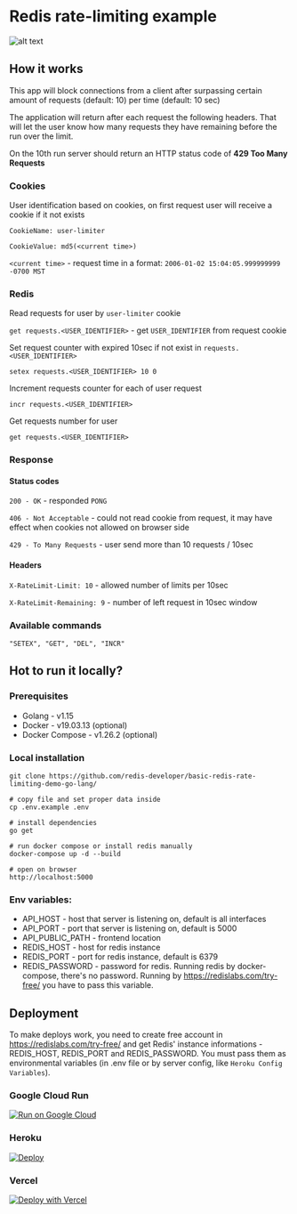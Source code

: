 # Redis rate-limiting example

![alt text](https://github.com/redis-developer/basic-redis-rate-limiting-demo-go-lang/blob/master/preview.png?raw=true)

## How it works

This app will block connections from a client after surpassing certain amount of requests (default: 10) per time (default: 10 sec)

The application will return after each request the following headers. That will let the user know how many requests they have remaining before the run over the limit.


On the 10th run server should return an HTTP status code of **429 Too Many Requests**

### Cookies

User identification based on cookies, on first request user will receive a cookie if it not exists

`CookieName: user-limiter`

`CookieValue: md5(<current time>)`

`<current time>` - request time in a format: `2006-01-02 15:04:05.999999999 -0700 MST`

### Redis

Read requests for user by `user-limiter` cookie

`get requests.<USER_IDENTIFIER>` - get `USER_IDENTIFIER` from request cookie

Set request counter with expired 10sec if not exist in `requests.<USER_IDENTIFIER>`

`setex requests.<USER_IDENTIFIER> 10 0`

Increment requests counter for each of user request

`incr requests.<USER_IDENTIFIER>`

Get requests number for user

`get requests.<USER_IDENTIFIER>`

### Response

#### Status codes

`200 - OK` - responded `PONG` 

`406 - Not Acceptable` - could not read cookie from request, it may have effect when cookies not allowed on browser side

`429 - To Many Requests` - user send more than 10 requests / 10sec

#### Headers
`X-RateLimit-Limit: 10` - allowed number of limits per 10sec

`X-RateLimit-Remaining: 9` - number of left request in 10sec window
### Available commands

```
"SETEX", "GET", "DEL", "INCR"
```

## Hot to run it locally?

### Prerequisites

-   Golang - v1.15
-   Docker - v19.03.13 (optional)
-   Docker Compose - v1.26.2 (optional)

### Local installation

```
git clone https://github.com/redis-developer/basic-redis-rate-limiting-demo-go-lang/

# copy file and set proper data inside
cp .env.example .env

# install dependencies
go get

# run docker compose or install redis manually
docker-compose up -d --build

# open on browser
http://localhost:5000

```

### Env variables:

-   API_HOST - host that server is listening on, default is all interfaces
-   API_PORT - port that server is listening on, default is 5000
-   API_PUBLIC_PATH - frontend location
-   REDIS_HOST - host for redis instance
-   REDIS_PORT - port for redis instance, default is 6379
-   REDIS_PASSWORD - password for redis. Running redis by docker-compose, there's no password. Running by https://redislabs.com/try-free/ you have to pass this variable.

## Deployment

To make deploys work, you need to create free account in https://redislabs.com/try-free/ and get Redis' instance informations - REDIS_HOST, REDIS_PORT and REDIS_PASSWORD. You must pass them as environmental variables (in .env file or by server config, like `Heroku Config Variables`).

### Google Cloud Run

[![Run on Google
Cloud](https://deploy.cloud.run/button.svg)](https://deploy.cloud.run/?git_repo=https://github.com/redis-developer/basic-redis-rate-limiting-demo-go-lang.git)

### Heroku

[![Deploy](https://www.herokucdn.com/deploy/button.svg)](https://heroku.com/deploy)

### Vercel

[![Deploy with Vercel](https://vercel.com/button)](https://vercel.com/new/git/external?repository-url=https://github.com/redis-developer/basic-redis-rate-limiting-demo-go-lang&env=API_HOST,API_PORT,API_PUBLIC_PATH,REDIS_HOST,REDIS_PORT,REDIS_PASSWORD)
